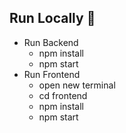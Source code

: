 





## Run Locally 🚀


- Run Backend
  - npm install
  - npm start
- Run Frontend
  - open new terminal
  - cd frontend
  - npm install
  - npm start


